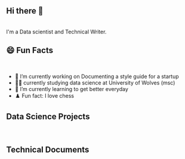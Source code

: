 ## Hi there 👋
<br>
I'm a Data scientist and Technical Writer.

## :smile: Fun Facts 
<br>

- 🔭 I’m currently working on Documenting a style guide for a startup
-  :man_student: currently studying data science at University of Wolves (msc)
- 🌱 I’m currently learning to get better everyday
- ♟️ Fun fact: I love chess

## Data Science Projects
<br>



## Technical Documents
<br>




